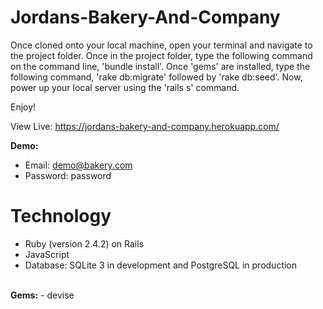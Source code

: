 # Jordans-Bakery-And-Company

Once cloned onto your local machine, open your terminal and navigate to the project folder.
Once in the project folder, type the following command on the command line, 'bundle install'.
Once 'gems' are installed, type the following command, 'rake db:migrate' followed by 'rake db:seed'.
Now, power up your local server using the 'rails s' command.

Enjoy!

View Live: https://jordans-bakery-and-company.herokuapp.com/

<strong>Demo:</strong>
- Email: demo@bakery.com
- Password: password
# Technology
- Ruby (version 2.4.2) on Rails
- JavaScript
- Database: SQLite 3 in development and PostgreSQL in production
<br>
<strong>Gems:</strong>
- devise
